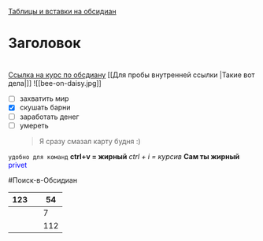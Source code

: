 
[Таблицы и вставки на обсидиан](https://ui.toast.com/tui-editor)
# Заголовок
#
  [Ссылка на курс по обсдиану](https://publish.obsidian.md/help-ru/%D0%9D%D0%B0%D1%87%D0%BD%D0%B8%D1%82%D0%B5+%D0%B7%D0%B4%D0%B5%D1%81%D1%8C)
[[Для пробы внутренней ссылки |Такие вот дела|]]
![[bee-on-daisy.jpg]]
- [ ] захватить мир
- [x] скушать барни
- [ ] заработать денег
- [ ] умереть
  > Я сразу смазал карту будня :)
 
`удобно для команд`
**ctrl+v = жирный**
*ctrl + i = курсив*
<b> Сам ты жирный</b>
<font style = "color:blue"> privet  </font>
   
#Поиск-в-Обсидиан


| 123 |     |     54|
| --- | --- | ---|
|     |     |     7|
|     |     | 112 |
